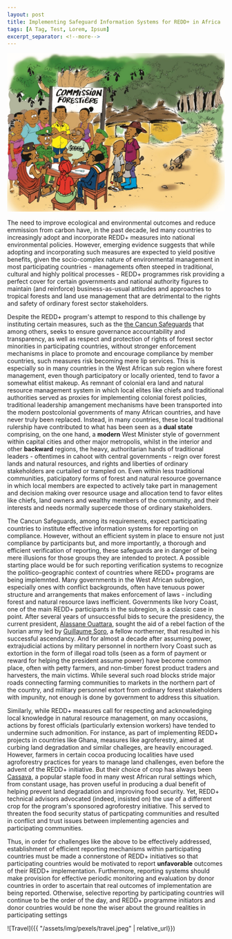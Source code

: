 ```yaml
---
layout: post
title: Implementing Safeguard Information Systems for REDD+ in Africa
tags: [A Tag, Test, Lorem, Ipsum]
excerpt_separator: <!--more-->
---
```

![alt text]( /assets/img/pexels/ivorycoast.jpg "REDD+ in Africa")



The need to improve ecological and environmental outcomes and reduce emmission from carbon have, in the past decade, led many countries to increasingly adopt and incorporate REDD+ measures into national environmental policies. However, emerging evidence suggests that while adopting and incorporating such measures are expected to yield positive benefits, given the socio-complex nature of environmental management in most participating countries - managements often steeped in traditional, cultural and highly political processes - REDD+ programmes risk providing a perfect cover for certain governments and national authority figures to maintain (and reinforce) business-as-usual attitudes and approaches to tropical forests and land use management that are detrimental to the rights and safety of ordinary forest sector stakeholders. 

Despite the REDD+ program's attempt to respond to this challenge by instituting certain measures, such as the [the Cancun Safeguards](https://redd.unfccc.int/fact-sheets/safeguards.html) that among others, seeks to ensure governance accountability and transparency, as well as respect and protection of rights of forest sector minorities in participating countries, without stronger enforcement mechanisms in place to promote and encourage compliance by member countries, such measures risk becoming mere lip services. This is especially so in many countries in the West African sub region where forest management, even though participatory or locally oriented, tend to favor a somewhat elitist makeup. As remnant of colonial era land and natural resource management system in which local elites like chiefs and traditional authorities served as proxies for implementing colonial forest policies, traditional leadership amangement mechanisms have been transported into the modern postcolonial governments of many African countries, and have never truly been replaced. Instead, in many countries, these local traditional rulership have contributed to what has been seen as a **dual state** comprising, on the one hand, a **modern** West Minister style of government within capital cities and other major metropolis, whilst in the interior and other **backward** regions, the heavy, authoritarian hands of traditional leaders - oftentimes in cahoot with central governments - reign over forest lands and natural resources, and rights and liberties of ordinary stakeholders are curtailed or trampled on. Even within less traditional communities, paticipatory forms of forest and natural resource governance in which local members are expected to actively take part in management and decision making over resource usage and allocation tend to favor elites like chiefs, land owners and wealthy members of the community, and their interests and needs normally supercede those of ordinary stakeholders.

The Cancun Safeguards, among its requirements, expect participating countries to institute effective information systems for reporting on compliance. However, without an efficient system in place to ensure not just compliance by participants but, and more importantly, a thorough and efficient verification of reporting, these safeguards are in danger of being mere illusions for those groups they are intended to protect. A possible starting place would be for such reporting verification systems to recognize the politico-geographic context of countries where REDD+ programs are being implemnted. Many governments in the West African subregion, especially ones with conflict backgrounds, often have tenuous power structure and arrangements that makes enforcement of laws - including forest and natural resource laws inefficient. Governments like Ivory Coast, one of the main REDD+ participants in the subregion, is a classic case in point. After several years of unsuccessful bids to secure the presidency, the current president, [Alassane Ouattara](https://en.wikipedia.org/wiki/Alassane_Ouattara), sought the aid of a rebel faction of the Ivorian army led by [Guillaume Soro](https://en.wikipedia.org/wiki/Guillaume_Soro), a fellow northerner, that resulted in his successful ascendancy. And for almost a decade after assuming power, extrajudicial actions by military personnel in northern Ivory Coast such as extortion in the form of illegal road tolls (seen as a form of payment or reward for helping the president assume power) have become common place, often with petty farmers, and non-timber forest product traders and harvesters, the main victims. While several such road blocks stride major roads connecting farming communities to markets in the northern part of the country, and military personnel extort from ordinary forest stakeholders with impunity, not enough is done by government to address this situation. 

Similarly, while REDD+ measures call for respecting and acknowledging local knowledge in natural resource management, on many occasions, actions by forest officials (particularly extension workers) have tended to undermine such admonition. For instance, as part of implementing REDD+ projects in countries like Ghana, measures like agroferestry, aimed at curbing land degradation and similar challeges, are heavily encouraged. However, farmers in certain cocoa producing localities have used agroforestry practices for years to manage land challenges, even before the advent of the REDD+ initiative. But their choice of crop has always been [Cassava](https://en.wikipedia.org/wiki/Cassava), a popular staple food in many west African rural settings which, from constant usage, has proven useful in producing a dual benefit of helping prevent land degradation and improving food security. Yet, REDD+ technical advisors advocated (indeed, insisted on) the use of a different crop for the program's sponsored agroforestry initiative. This served to threaten the food security status of particpating communities and resulted in conflict and trust issues between implementing agencies and participating communities.

Thus, in order for challenges like the above to be effectively addressed, establishment of efficient reporting mechanisms within participating countries must be made a connerstone of REDD+ initiatives so that participating countries would be motivated to report **unfavorable** outcomes of their REDD+ implementation. Furthermore, reporting systems should make provision for effective periodic monitoring and evaluation by donor countries in order to ascertain that real outcomes of implementation are being reported. Otherwise, selective reporting by participating countries will continue to be the order of the day, and REDD+ programme initiators and donor countries would be none the wiser about the ground realities in participating settings

![Travel]({{ "/assets/img/pexels/travel.jpeg" | relative_url}})


